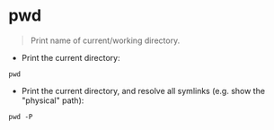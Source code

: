 # pwd

> Print name of current/working directory.

- Print the current directory:

`pwd`

- Print the current directory, and resolve all symlinks (e.g. show the "physical" path):

`pwd -P`
